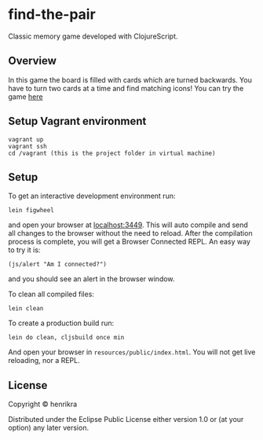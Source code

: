 # find-the-pair

Classic memory game developed with ClojureScript.

## Overview

In this game the board is filled with cards which are turned backwards. You have to turn two cards at a time and find matching icons!
You can try the game [here](http://henrikra.github.io/find-the-pair)

## Setup Vagrant environment
    vagrant up
    vagrant ssh
    cd /vagrant (this is the project folder in virtual machine)

## Setup

To get an interactive development environment run:

    lein figwheel

and open your browser at [localhost:3449](http://localhost:3449/).
This will auto compile and send all changes to the browser without the
need to reload. After the compilation process is complete, you will
get a Browser Connected REPL. An easy way to try it is:

    (js/alert "Am I connected?")

and you should see an alert in the browser window.

To clean all compiled files:

    lein clean

To create a production build run:

    lein do clean, cljsbuild once min

And open your browser in `resources/public/index.html`. You will not
get live reloading, nor a REPL.

## License

Copyright © henrikra

Distributed under the Eclipse Public License either version 1.0 or (at your option) any later version.

